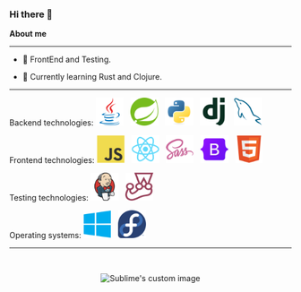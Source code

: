 ### Hi there 👋

**About me**

---

- 💼 FrontEnd and Testing.

- 🌱 Currently learning Rust and Clojure.

---

<p>
  Backend technologies: 
  <img src="https://github.com/devicons/devicon/blob/master/icons/java/java-original.svg" alt="java" width="50" height="50"/> &nbsp;
  <img src="https://github.com/devicons/devicon/blob/master/icons/spring/spring-original.svg" alt="spring" width="50" height="50"/> &nbsp;
  <img src="https://github.com/devicons/devicon/blob/master/icons/python/python-original.svg" alt="python" width="50" height="50"/> &nbsp;
  <img src="https://github.com/devicons/devicon/blob/master/icons/django/django-plain.svg" alt="django" width="50" height="50"/> &nbsp;
  <img src="https://github.com/devicons/devicon/blob/master/icons/mysql/mysql-original.svg" alt="mysql" width="50" height="50"/> &nbsp;
</p>
<p>
  Frontend technologies: 
  <img src="https://github.com/devicons/devicon/blob/master/icons/javascript/javascript-original.svg" alt="js" width="50" height="50"/> &nbsp;
  <img src="https://github.com/devicons/devicon/blob/master/icons/react/react-original.svg" alt="react" width="50" height="50"/> &nbsp;
  <img src="https://github.com/devicons/devicon/blob/master/icons/sass/sass-original.svg" alt="scss" width="50" height="50"/> &nbsp;
  <img src="https://github.com/devicons/devicon/blob/master/icons/bootstrap/bootstrap-original.svg" alt="bootstrap" width="50" height="50"/> &nbsp;
  <img src="https://github.com/devicons/devicon/blob/master/icons/html5/html5-original.svg" alt="html5" width="50" height="50"/> &nbsp;
</p>
<p>
  Testing technologies:
  <img src="https://github.com/devicons/devicon/blob/master/icons/jenkins/jenkins-original.svg" alt="jenkins" width="50" height="50"/> &nbsp;
  <img src="https://github.com/devicons/devicon/blob/master/icons/jest/jest-plain.svg" alt="jest" width="50" height="50"/> &nbsp;
</p>
<p>
  Operating systems: 
  <img src="https://github.com/devicons/devicon/blob/master/icons/windows8/windows8-original.svg" alt="windows" width="50" height="50"/> &nbsp;
  <img src="https://github.com/devicons/devicon/blob/master/icons/fedora/fedora-original.svg" alt="fedora" width="50" height="50"/> &nbsp;
</p>

---

<br>
<p align="center">
  <img src="https://github-readme-stats.vercel.app/api?username=MangelCG94&theme=react&show_icons=true" alt="Sublime's custom image"/>
</p>

